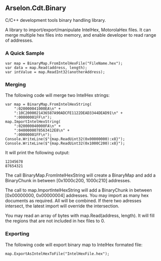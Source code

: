 ﻿## Arselon.Cdt.Binary
C/C++ development tools binary handling library.

A library to import/export/manipulate IntelHex, MotorolaHex files. 
It can merge multiple hex files into memory, and enable developer 
to read range of addresses.

### A Quick Sample
```
var map = BinaryMap.FromIntelHexFile("FileName.hex");
var data = map.Read(address, length);
var intValue = map.ReadInt32(anotherAddress);
```

### Merging
The following code will merge two IntelHex strings:
```
var map = BinaryMap.FromIntelHexString(
    ":020000041000EA\n" +
    ":10C2000021436587A90ADCFE1122DEAD3344DEAD91\n" +
    ":00000001FF\n");
map.ImportIntelHexString(
    ":020000040000FA\n" +
    ":0400000078563412E8\n" +
    ":00000001FF\n");
Console.WriteLine($"{map.ReadUint32(0x00000000):x8}");
Console.WriteLine($"{map.ReadUint32(0x1000C200):x8}");
```
It will print the following output:
```
12345678
87654321
```

The call BinaryMap.FromIntelHexString will create a BinaryMap and 
add a BinaryChunk in between [0x1000c200, 1000c210] addresses.

The call to map.ImportIntelHexString will add a BinaryChunk in 
between [0x00000000, 0x00000004] addresses. You may import as many
hex documents as required. All will be combined. If there two adresses
intersect, the latest import will override the intersection.

You may read an array of bytes with map.Read(address, length). It will
fill the regions that are not included in hex files to 0.

### Exporting

The following code will export binary map to IntelHex formated file:
```
map.ExportAsIntelHexToFile("IntelHexFile.hex");
```
